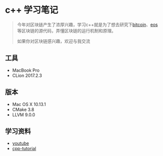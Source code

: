 # c++ 学习笔记

> 今年对区块链产生了浓厚兴趣，学习c++就是为了想去研究下[bitcoin](https://github.com/bitcoin/bitcoin)、[eos](https://github.com/EOSIO/eos)等区块链的源代码，弄懂区块链的运行机制和原理。
>
> 如果你对区块链感兴趣，欢迎与我交流



## 工具

- MacBook Pro 
- CLion 2017.2.3




## 版本

- Mac OS X 10.13.1
- CMake 3.8
- LLVM 9.0.0




## 学习资料

 - [youtube](https://www.youtube.com/watch?v=tvC1WCdV1XU&list=PLDED25B8DC0FEF9A1)
 - [cpp-tutorial](http://www.learncpp.com/)